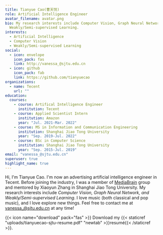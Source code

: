 ```yaml
---
title: Tianyue Cao(曹天悦)
role: Artificial Intelligence Engineer
avatar_filename: avatar.png
bio: My research interests include Computer Vision, Graph Neural Network,
  Weakly/Semi-supervised Learning.
interests:
  - Artificial Intelligence
  - Computer Vision
  - Weakly/Semi-supervised Learning
social:
  - icon: envelope
    icon_pack: fas
    link: http://vanessa_@sjtu.edu.cn
  - icon: github
    icon_pack: fab
    link: https://github.com/tianyuecao
organizations:
  - name: Tecent
    url: ""
education:
  courses:
    - course: Artifical Intelligence Engineer
      institution: Tecent
    - course: Applied Scientist Intern
      institution: Amazon
      year: "Jul. 2021-Mar. 2022"
    - course: MS in Information and Communication Engineering
      institution: Shanghai Jiao Tong University
      year: "Sep. 2019-Jul. 2022"
    - course: BSc in Computer Science
      institution: Shanghai Jiao Tong University
      year: "Sep. 2015-Jul. 2019"
email: "vanessa_@sjtu.edu.cn"
superuser: true
highlight_name: true
---
```

Hi, I'm Tianyue Cao. I'm now an advertising artificial intelligence engineer in Tecent. Before joining the industry, I was a member of [MediaBrain](https://mediabrain.sjtu.edu.cn/) group and mentored by Xiaoyun Zhang in Shanghai Jiao Tong University. My research interests include *Computer Vision, Graph Neural Network, and Weakly/Semi-supervised Learning*. I love music (both classical and pop music), and I love explore new things. Feel free to contact me at [vanessa_@sjtu.edu.cn](http://vanessa_@sjtu.edu.cn) at any time!

{{< icon name="download" pack="fas" >}} Download my {{< staticref "uploads/tianyuecao-sjtu-resume.pdf" "newtab" >}}resumé{{< /staticref >}}.
